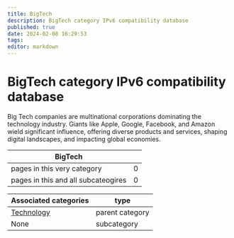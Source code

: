 ```yaml
---
title: BigTech
description: BigTech category IPv6 compatibility database
published: true
date: 2024-02-08 16:29:53 
tags:
editor: markdown
---
```


# BigTech category IPv6 compatibility database


Big Tech companies are multinational corporations dominating the technology industry. Giants like Apple, Google, Facebook, and Amazon wield significant influence, offering diverse products and services, shaping digital landscapes, and impacting global economies.


| BigTech   |   |
| - | - |
| pages in this very category | 0 |
| pages in this and all subcateogires | 0 |

| Associated categories | type |
| - | - |
| [Technology](../Technology) | parent category |
| None | subcategory |